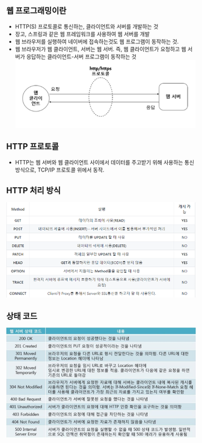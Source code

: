 ## 웹 프로그래밍이란
- HTTP(S) 프로토콜로 통신하는, 클라이언트와 서버를 개발하는 것
- 장고, 스프링과 같은 웹 프레임워크를 사용하여 웹 서버를 개발
- 웹 브라우저를 실행하여 네이버에 접속하는것도 웹 프로그램이 동작하는 것.
- 웹 브라우저가 웹 클라이언트, 서버는 웹 서버. 즉, 웹 클라이언트가 요청하고 웹 서버가 응답하는 클라이언트-서버 프로그램이 동작하는 것
![Alt text](image.png)
## HTTP 프로토콜
- HTTP는 웹 서버와 웹 클라이언트 사이에서 데이터를 주고받기 위해 사용하는 통신 방식으로, TCP/IP 프로토콜 위에서 동작.
## HTTP 처리 방식
![Alt text](image-1.png)
## 상태 코드
![Alt text](image-2.png)